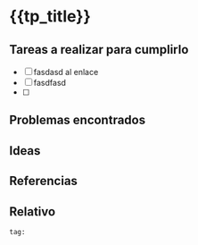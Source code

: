 # {{tp_title}}

## Tareas a realizar para cumplirlo

 - [ ] fasdasd al enlace
 - [ ] fasdfasd
 - [ ] 


## Problemas encontrados



## Ideas


## Referencias 


## Relativo

```query
tag:

